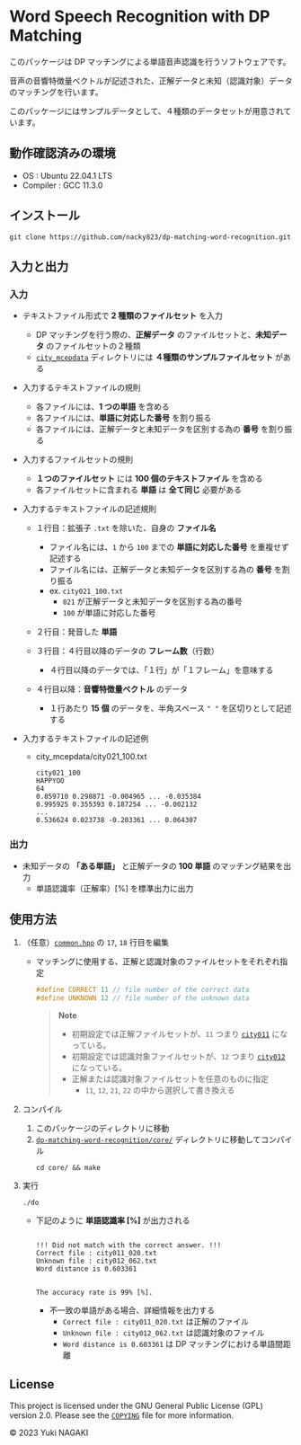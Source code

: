 # Word Speech Recognition with DP Matching

このパッケージは DP マッチングによる単語音声認識を行うソフトウェアです。

音声の音響特徴量ベクトルが記述された、正解データと未知（認識対象）データのマッチングを行います。

このパッケージにはサンプルデータとして、４種類のデータセットが用意されています。

## 動作確認済みの環境

+ OS : Ubuntu 22.04.1 LTS
+ Compiler : GCC 11.3.0

## インストール

```
git clone https://github.com/nacky823/dp-matching-word-recognition.git
```

## 入力と出力

### 入力
+ テキストファイル形式で **2 種類のファイルセット** を入力

    + DP マッチングを行う際の、**正解データ** のファイルセットと、**未知データ** のファイルセットの２種類
    + [`city_mcepdata`]() ディレクトリには **４種類のサンプルファイルセット** がある

+ 入力するテキストファイルの規則

    + 各ファイルには、**1 つの単語** を含める
    + 各ファイルには、**単語に対応した番号** を割り振る
    + 各ファイルには、正解データと未知データを区別する為の **番号** を割り振る

+ 入力するファイルセットの規則

    + **１つのファイルセット** には **100 個のテキストファイル** を含める
    + 各ファイルセットに含まれる **単語** は **全て同じ** 必要がある

+ 入力するテキストファイルの記述規則

    + １行目：拡張子 `.txt` を除いた、自身の **ファイル名**

        + ファイル名には、`1` から `100` までの **単語に対応した番号** を重複せず記述する
        + ファイル名には、正解データと未知データを区別する為の **番号** を割り振る
        + ex. `city021_100.txt`
            + `021` が正解データと未知データを区別する為の番号
            + `100` が単語に対応した番号

    + ２行目：発音した **単語**

    + ３行目：４行目以降のデータの **フレーム数**（行数）

        + ４行目以降のデータでは、「１行」が「１フレーム」を意味する

    + ４行目以降：**音響特徴量ベクトル** のデータ

        + １行あたり **15 個** のデータを、半角スペース `" "` を区切りとして記述する

+ 入力するテキストファイルの記述例

    + city_mcepdata/city021_100.txt
        ```
        city021_100
        HAPPYOO
        64
        0.859710 0.298871 -0.004965 ... -0.035384 
        0.995925 0.355393 0.187254 ... -0.002132 
        ...
        0.536624 0.023738 -0.203361 ... 0.064307 
        ```

### 出力
+ 未知データの **「ある単語」** と正解データの **100 単語** のマッチング結果を出力
    + 単語認識率（正解率）[%] を標準出力に出力

## 使用方法

1. （任意）[`common.hpp`]() の `17`, `18` 行目を編集
    + マッチングに使用する、正解と認識対象のファイルセットをそれぞれ指定
        ```c++
        #define CORRECT 11 // file number of the correct data
        #define UNKNOWN 12 // file number of the unknown data
        ```
        > **Note**
        > + 初期設定では正解ファイルセットが、`11` つまり [`city011`]() になっている。
        > + 初期設定では認識対象ファイルセットが、`12` つまり [`city012`]() になっている。
        > + 正解または認識対象ファイルセットを任意のものに指定
        >   + `11`, `12`, `21`, `22` の中から選択して書き換える

1. コンパイル
    1. このパッケージのディレクトリに移動
    1. [`dp-matching-word-recognition/core/`]() ディレクトリに移動してコンパイル
        ```
        cd core/ && make
        ```

1. 実行
    ```
    ./do
    ```
    + 下記のように **単語認識率 [%]** が出力される
        ```
        
        !!! Did not match with the correct answer. !!!
        Correct file : city011_020.txt
        Unknown file : city012_062.txt
        Word distance is 0.603361
        
        
        The accuracy rate is 99% [%].
        ```
        + 不一致の単語がある場合、詳細情報を出力する
            + `Correct file : city011_020.txt` は正解のファイル
            + `Unknown file : city012_062.txt` は認識対象のファイル
            + `Word distance is 0.603361` は DP マッチングにおける単語間距離

## License

This project is licensed under the GNU General Public License (GPL) version 2.0. 
Please see the [`COPYING`]() file for more information.

© 2023 Yuki NAGAKI